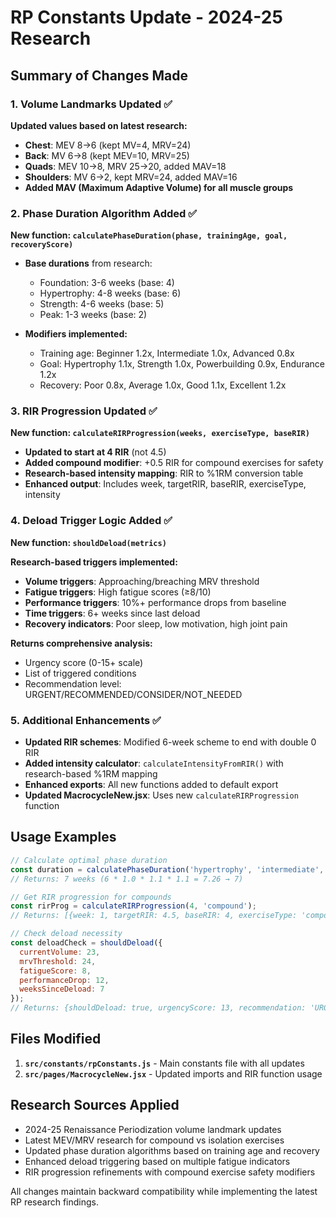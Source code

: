 # RP Constants Update - 2024-25 Research

## Summary of Changes Made

### 1. Volume Landmarks Updated ✅

**Updated values based on latest research:**

- **Chest**: MEV 8→6 (kept MV=4, MRV=24)
- **Back**: MV 6→8 (kept MEV=10, MRV=25) 
- **Quads**: MEV 10→8, MRV 25→20, added MAV=18
- **Shoulders**: MV 6→2, kept MRV=24, added MAV=16
- **Added MAV (Maximum Adaptive Volume) for all muscle groups**

### 2. Phase Duration Algorithm Added ✅

**New function: `calculatePhaseDuration(phase, trainingAge, goal, recoveryScore)`**

- **Base durations** from research:
  - Foundation: 3-6 weeks (base: 4)
  - Hypertrophy: 4-8 weeks (base: 6)  
  - Strength: 4-6 weeks (base: 5)
  - Peak: 1-3 weeks (base: 2)

- **Modifiers implemented:**
  - Training age: Beginner 1.2x, Intermediate 1.0x, Advanced 0.8x
  - Goal: Hypertrophy 1.1x, Strength 1.0x, Powerbuilding 0.9x, Endurance 1.2x
  - Recovery: Poor 0.8x, Average 1.0x, Good 1.1x, Excellent 1.2x

### 3. RIR Progression Updated ✅

**New function: `calculateRIRProgression(weeks, exerciseType, baseRIR)`**

- **Updated to start at 4 RIR** (not 4.5)
- **Added compound modifier**: +0.5 RIR for compound exercises for safety
- **Research-based intensity mapping**: RIR to %1RM conversion table
- **Enhanced output**: Includes week, targetRIR, baseRIR, exerciseType, intensity

### 4. Deload Trigger Logic Added ✅

**New function: `shouldDeload(metrics)`**

**Research-based triggers implemented:**
- **Volume triggers**: Approaching/breaching MRV threshold
- **Fatigue triggers**: High fatigue scores (≥8/10)
- **Performance triggers**: 10%+ performance drops from baseline
- **Time triggers**: 6+ weeks since last deload
- **Recovery indicators**: Poor sleep, low motivation, high joint pain

**Returns comprehensive analysis:**
- Urgency score (0-15+ scale)
- List of triggered conditions  
- Recommendation level: URGENT/RECOMMENDED/CONSIDER/NOT_NEEDED

### 5. Additional Enhancements ✅

- **Updated RIR schemes**: Modified 6-week scheme to end with double 0 RIR
- **Added intensity calculator**: `calculateIntensityFromRIR()` with research-based %1RM mapping
- **Enhanced exports**: All new functions added to default export
- **Updated MacrocycleNew.jsx**: Uses new `calculateRIRProgression` function

## Usage Examples

```javascript
// Calculate optimal phase duration
const duration = calculatePhaseDuration('hypertrophy', 'intermediate', 'hypertrophy', 'good');
// Returns: 7 weeks (6 * 1.0 * 1.1 * 1.1 = 7.26 → 7)

// Get RIR progression for compounds
const rirProg = calculateRIRProgression(4, 'compound');
// Returns: [{week: 1, targetRIR: 4.5, baseRIR: 4, exerciseType: 'compound', intensity: '67-72%'}, ...]

// Check deload necessity  
const deloadCheck = shouldDeload({
  currentVolume: 23,
  mrvThreshold: 24,
  fatigueScore: 8,
  performanceDrop: 12,
  weeksSinceDeload: 7
});
// Returns: {shouldDeload: true, urgencyScore: 13, recommendation: 'URGENT', ...}
```

## Files Modified

1. **`src/constants/rpConstants.js`** - Main constants file with all updates
2. **`src/pages/MacrocycleNew.jsx`** - Updated imports and RIR function usage

## Research Sources Applied

- 2024-25 Renaissance Periodization volume landmark updates
- Latest MEV/MRV research for compound vs isolation exercises  
- Updated phase duration algorithms based on training age and recovery
- Enhanced deload triggering based on multiple fatigue indicators
- RIR progression refinements with compound exercise safety modifiers

All changes maintain backward compatibility while implementing the latest RP research findings.
